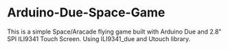 # Arduino-Due-Space-Game
This is a simple Space/Aracade flying game built with Arduino Due and 2.8" SPI ILI9341 Touch Screen.
Using ILI9341_due and Utouch library.
